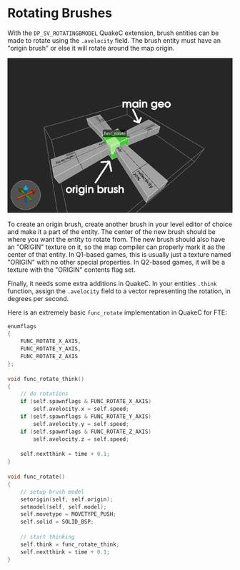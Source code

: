 
# Rotating Brushes

With the `DP_SV_ROTATINGBMODEL` QuakeC extension, brush entities can be made to
rotate using the `.avelocity` field. The brush entity must have an "origin brush"
or else it will rotate around the map origin.

![func_rotate example in TrenchBroom](./images/func_rotate.png)

To create an origin brush, create another brush in your level editor of choice
and make it a part of the entity. The center of the new brush should be where
you want the entity to rotate from. The new brush should also have an "ORIGIN"
texture on it, so the map compiler can properly mark it as the center of that
entity. In Q1-based games, this is usually just a texture named "ORIGIN" with no
other special properties. In Q2-based games, it will be a texture with the "ORIGIN"
contents flag set.

Finally, it needs some extra additions in QuakeC. In your entities `.think`
function, assign the `.avelocity` field to a vector representing the rotation,
in degrees per second.

Here is an extremely basic `func_rotate` implementation in QuakeC for FTE:

```c
enumflags
{
	FUNC_ROTATE_X_AXIS,
	FUNC_ROTATE_Y_AXIS,
	FUNC_ROTATE_Z_AXIS
};

void func_rotate_think()
{
	// do rotations
	if (self.spawnflags & FUNC_ROTATE_X_AXIS)
		self.avelocity.x = self.speed;
	if (self.spawnflags & FUNC_ROTATE_Y_AXIS)
		self.avelocity.y = self.speed;
	if (self.spawnflags & FUNC_ROTATE_Z_AXIS)
		self.avelocity.z = self.speed;

	self.nextthink = time + 0.1;
}

void func_rotate()
{
	// setup brush model
	setorigin(self, self.origin);
	setmodel(self, self.model);
	self.movetype = MOVETYPE_PUSH;
	self.solid = SOLID_BSP;

	// start thinking
	self.think = func_rotate_think;
	self.nextthink = time + 0.1;
}
```
